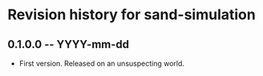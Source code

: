 # Revision history for sand-simulation

## 0.1.0.0 -- YYYY-mm-dd

* First version. Released on an unsuspecting world.
